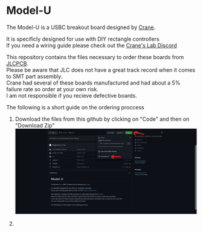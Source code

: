 # Model-U

The Model-U is a USBC breakout board designed by [Crane](https://github.com/Crane1195).  

It is specificly designed for use with DIY rectangle controllers  
If you need a wiring guide please check out the [Crane's Lab Discord](https://discord.com/invite/S3qgZWD)

This repository contains the files necessary to order these boards from [JLCPCB](https://jlcpcb.com/).  
Please be aware that JLC does not have a great track record when it comes to SMT part assembly.  
Crane had several of these boards manufactured and had about a 5% failure rate so order at your own risk.  
I am not responsible if you recieve defective boards.

The following is a short guide on the ordering proccess  

1. Download the files from this github by clicking on "Code" and then on "Download Zip"  
![](https://github.com/HTangl/Model-U/blob/main/JLC%20Ordering%20Guide%20Pics/Step%2000.png?raw=true)

2. 
